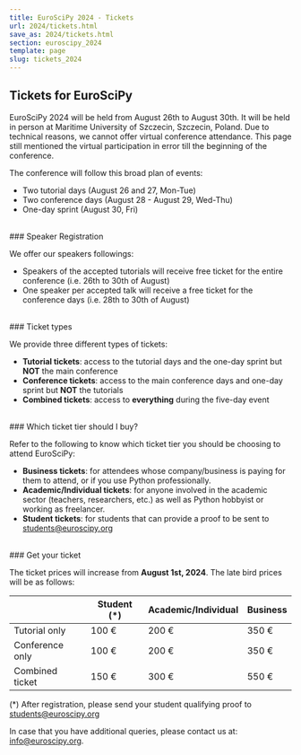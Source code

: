 ```yaml
---
title: EuroSciPy 2024 - Tickets
url: 2024/tickets.html
save_as: 2024/tickets.html
section: euroscipy_2024
template: page
slug: tickets_2024
---
```


## Tickets for EuroSciPy

EuroSciPy 2024 will be held from August 26th to August 30th. It will be held in
person at Maritime University of Szczecin, Szczecin, Poland.
Due to technical reasons, we cannot offer virtual conference attendance.
This page still mentioned the virtual participation in error till the beginning
of the conference.

The conference will follow this broad plan of events:

- Two tutorial days (August 26 and 27, Mon-Tue)
- Two conference days (August 28 - August 29, Wed-Thu)
- One-day sprint (August 30, Fri)

<br>
### Speaker Registration

We offer our speakers followings:

- Speakers of the accepted tutorials will receive free ticket for the entire conference (i.e. 26th to 30th of August)
- One speaker per accepted talk will receive a free ticket for the conference days (i.e. 28th to 30th of August)

<br>
### Ticket types

We provide three different types of tickets:

- **Tutorial tickets**: access to the tutorial days and the one-day sprint but **NOT**
  the main conference
- **Conference tickets**: access to the main conference days and one-day sprint but
  **NOT** the tutorials
- **Combined tickets**: access to **everything** during the five-day event

<br>
### Which ticket tier should I buy?

Refer to the following to know which ticket tier you should be choosing to
attend EuroSciPy:

- **Business tickets**: for attendees whose company/business is paying for them to
  attend, or if you use Python professionally.
- **Academic/Individual tickets**: for anyone involved in the academic sector
  (teachers, researchers, etc.) as well as Python hobbyist or working as
  freelancer.
- **Student tickets**: for students that can provide a proof to be sent to
  <a href="mailto:students@euroscipy.org">students@euroscipy.org</a>

<br>
### Get your ticket

<html>
  <head>
    <script src="https://js.tito.io/v2" async></script>
  </head>
  <body>
    <tito-widget
      event="euroscipy/2024"
    ></tito-widget>
  </body>
</html>

The ticket prices will increase from **August 1st, 2024**. The late bird prices
will be as follows:

|                  | Student (*) | Academic/Individual | Business |
|------------------|-------------|---------------------|----------|
| Tutorial only    | 100 €       | 200 €               | 350 €    |
| Conference only  | 100 €       | 200 €               | 350 €    |
| Combined ticket  | 150 €       | 300 €               | 550 €    |

(*) After registration, please send your student qualifying proof to
<a href="mailto:students@euroscipy.org">students@euroscipy.org</a>

In case that you have additional queries, please contact us at:
<a href="mailto:info@euroscipy.org">info@euroscipy.org</a>.
